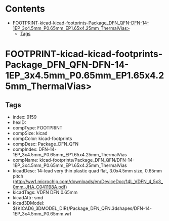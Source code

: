 



Contents
========

* [FOOTPRINT-kicad-kicad-footprints-Package_DFN_QFN-DFN-14-1EP_3x4.5mm_P0.65mm_EP1.65x4.25mm_ThermalVias>](#footprint-kicad-kicad-footprints-package_dfn_qfn-dfn-14-1ep_3x45mm_p065mm_ep165x425mm_thermalvias)
	* [Tags](#tags)

# FOOTPRINT-kicad-kicad-footprints-Package_DFN_QFN-DFN-14-1EP_3x4.5mm_P0.65mm_EP1.65x4.25mm_ThermalVias>

## Tags

- index: 9159
- hexID: 
- oompType: FOOTPRINT
- oompSize: kicad
- oompColor: kicad-footprints
- oompDesc: Package_DFN_QFN
- oompIndex: DFN-14-1EP_3x4.5mm_P0.65mm_EP1.65x4.25mm_ThermalVias
- oompName: kicad-footprints/Package_DFN_QFN/DFN-14-1EP_3x4.5mm_P0.65mm_EP1.65x4.25mm_ThermalVias
- kicadDesc: 14-lead very thin plastic quad flat, 3.0x4.5mm size, 0.65mm pitch (http://ww1.microchip.com/downloads/en/DeviceDoc/14L_VDFN_4_5x3_0mm_JHA_C041198A.pdf)
- kicadTags: VDFN DFN 0.65mm
- kicadAttr: smd
- kicad3DModel: ${KICAD6_3DMODEL_DIR}/Package_DFN_QFN.3dshapes/DFN-14-1EP_3x4.5mm_P0.65mm.wrl
